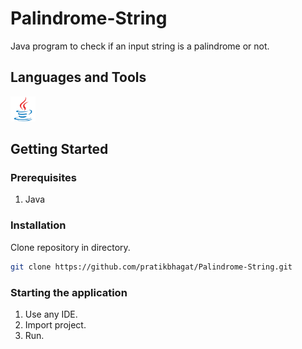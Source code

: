 # Palindrome-String
Java program to check if an input string is a palindrome or not.

## Languages and Tools
<a href="https://www.java.com/en/" target="_blank"> <img src="https://raw.githubusercontent.com/devicons/devicon/master/icons/java/java-original.svg" alt="Java" width="40" height="40"/> </a>

## Getting Started

### Prerequisites

1. Java

### Installation
Clone repository in directory.

```bash
git clone https://github.com/pratikbhagat/Palindrome-String.git
```
### Starting the application

1. Use any IDE.
2. Import project.
3. Run.

